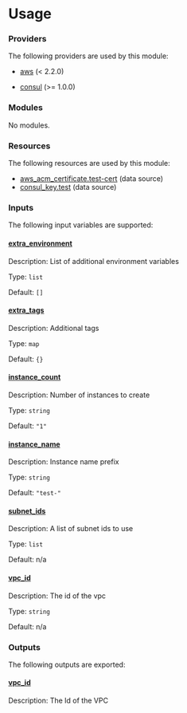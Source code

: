 # Usage

<!--- BEGIN_TF_DOCS --->
### Providers

The following providers are used by this module:

- <a name="provider_aws"></a> [aws](#provider\_aws) (< 2.2.0)

- <a name="provider_consul"></a> [consul](#provider\_consul) (>= 1.0.0)

### Modules

No modules.

### Resources

The following resources are used by this module:

- [aws_acm_certificate.test-cert](https://registry.terraform.io/providers/hashicorp/aws/latest/docs/data-sources/acm_certificate) (data source)
- [consul_key.test](https://registry.terraform.io/providers/hashicorp/consul/latest/docs/data-sources/key) (data source)

### Inputs

The following input variables are supported:

#### <a name="input_extra_environment"></a> [extra\_environment](#input\_extra\_environment)

Description: List of additional environment variables

Type: `list`

Default: `[]`

#### <a name="input_extra_tags"></a> [extra\_tags](#input\_extra\_tags)

Description: Additional tags

Type: `map`

Default: `{}`

#### <a name="input_instance_count"></a> [instance\_count](#input\_instance\_count)

Description: Number of instances to create

Type: `string`

Default: `"1"`

#### <a name="input_instance_name"></a> [instance\_name](#input\_instance\_name)

Description: Instance name prefix

Type: `string`

Default: `"test-"`

#### <a name="input_subnet_ids"></a> [subnet\_ids](#input\_subnet\_ids)

Description: A list of subnet ids to use

Type: `list`

Default: n/a

#### <a name="input_vpc_id"></a> [vpc\_id](#input\_vpc\_id)

Description: The id of the vpc

Type: `string`

Default: n/a

### Outputs

The following outputs are exported:

#### <a name="output_vpc_id"></a> [vpc\_id](#output\_vpc\_id)

Description: The Id of the VPC

<!--- END_TF_DOCS --->

